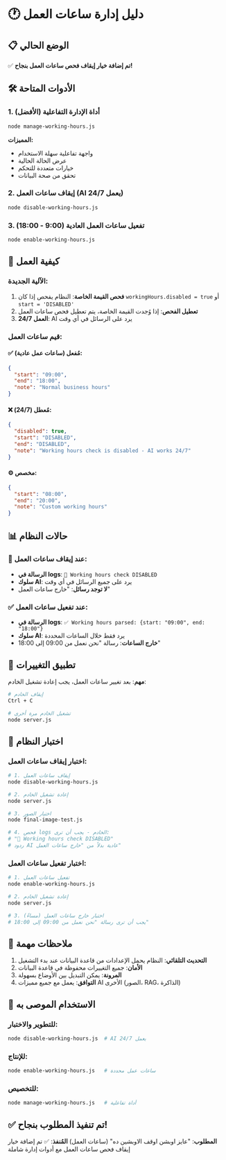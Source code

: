 # 🕐 دليل إدارة ساعات العمل

## 📋 الوضع الحالي
✅ **تم إضافة خيار إيقاف فحص ساعات العمل بنجاح!**

## 🛠️ الأدوات المتاحة

### 1. أداة الإدارة التفاعلية (الأفضل)
```bash
node manage-working-hours.js
```
**المميزات:**
- واجهة تفاعلية سهلة الاستخدام
- عرض الحالة الحالية
- خيارات متعددة للتحكم
- تحقق من صحة البيانات

### 2. إيقاف ساعات العمل (AI يعمل 24/7)
```bash
node disable-working-hours.js
```

### 3. تفعيل ساعات العمل العادية (9:00 - 18:00)
```bash
node enable-working-hours.js
```

## 🔧 كيفية العمل

### الآلية الجديدة:
1. **فحص القيمة الخاصة**: النظام يفحص إذا كان `workingHours.disabled = true` أو `start = 'DISABLED'`
2. **تعطيل الفحص**: إذا وُجدت القيمة الخاصة، يتم تعطيل فحص ساعات العمل
3. **العمل 24/7**: AI يرد على الرسائل في أي وقت

### قيم ساعات العمل:

#### ✅ مُفعل (ساعات عمل عادية):
```json
{
  "start": "09:00",
  "end": "18:00",
  "note": "Normal business hours"
}
```

#### ❌ مُعطل (24/7):
```json
{
  "disabled": true,
  "start": "DISABLED", 
  "end": "DISABLED",
  "note": "Working hours check is disabled - AI works 24/7"
}
```

#### ⚙️ مخصص:
```json
{
  "start": "08:00",
  "end": "20:00", 
  "note": "Custom working hours"
}
```

## 📊 حالات النظام

### 🚫 عند إيقاف ساعات العمل:
- **الرسالة في logs**: `🚫 Working hours check DISABLED`
- **سلوك AI**: يرد على جميع الرسائل في أي وقت
- **لا توجد رسائل**: "خارج ساعات العمل"

### ✅ عند تفعيل ساعات العمل:
- **الرسالة في logs**: `✅ Working hours parsed: {start: "09:00", end: "18:00"}`
- **سلوك AI**: يرد فقط خلال الساعات المحددة
- **خارج الساعات**: رسالة "نحن نعمل من 09:00 إلى 18:00"

## 🔄 تطبيق التغييرات

**مهم**: بعد تغيير ساعات العمل، يجب إعادة تشغيل الخادم:

```bash
# إيقاف الخادم
Ctrl + C

# تشغيل الخادم مرة أخرى  
node server.js
```

## 🧪 اختبار النظام

### اختبار إيقاف ساعات العمل:
```bash
# 1. إيقاف ساعات العمل
node disable-working-hours.js

# 2. إعادة تشغيل الخادم
node server.js

# 3. اختبار الصور
node final-image-test.js

# 4. فحص logs الخادم - يجب أن ترى:
# "🚫 Working hours check DISABLED"
# ردود AI عادية بدلاً من "خارج ساعات العمل"
```

### اختبار تفعيل ساعات العمل:
```bash
# 1. تفعيل ساعات العمل
node enable-working-hours.js

# 2. إعادة تشغيل الخادم
node server.js

# 3. اختبار خارج ساعات العمل (مساءً)
# يجب أن ترى رسالة "نحن نعمل من 09:00 إلى 18:00"
```

## 📝 ملاحظات مهمة

1. **التحديث التلقائي**: النظام يحمل الإعدادات من قاعدة البيانات عند بدء التشغيل
2. **الأمان**: جميع التغييرات محفوظة في قاعدة البيانات
3. **المرونة**: يمكن التبديل بين الأوضاع بسهولة
4. **التوافق**: يعمل مع جميع مميزات AI الأخرى (الصور، RAG، الذاكرة)

## 🎯 الاستخدام الموصى به

### للتطوير والاختبار:
```bash
node disable-working-hours.js  # AI يعمل 24/7
```

### للإنتاج:
```bash
node enable-working-hours.js   # ساعات عمل محددة
```

### للتخصيص:
```bash
node manage-working-hours.js   # أداة تفاعلية
```

## ✅ تم تنفيذ المطلوب بنجاح!

**المطلوب**: "عايز اوبشن اوقف الاوبشين ده" (ساعات العمل)
**المُنفذ**: ✅ تم إضافة خيار إيقاف فحص ساعات العمل مع أدوات إدارة شاملة
